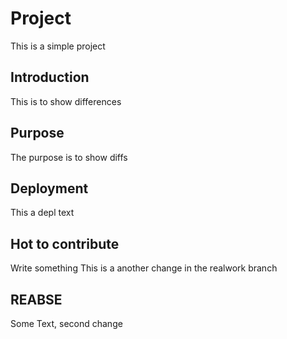 # Project

This is a simple project

## Introduction

This is to show differences

## Purpose

The purpose is to show diffs

## Deployment

This a depl text

## Hot to contribute

Write something
This is a another change in the realwork branch

## REABSE

Some Text, second change

